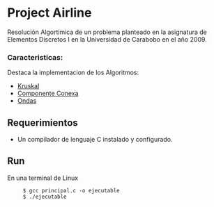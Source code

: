 # Project Airline
  Resolución Algortimica de un problema planteado en la asignatura de Elementos Discretos I en la Universidad de Carabobo en el año 2009.


### Caracteristicas:
Destaca la implementacion de los Algoritmos:
* [Kruskal](https://es.wikipedia.org/wiki/Algoritmo_de_Kruskal)
* [Componente Conexa](https://es.wikipedia.org/wiki/Componente_fuertemente_conexo)
* [Ondas](https://es.wikipedia.org/wiki/Algoritmos_de_b%C3%BAsqueda_en_grafos)


## Requerimientos
* Un compilador de lenguaje C instalado y configurado.

## Run
En una terminal de Linux


         $ gcc principal.c -o ejecutable
         $ ./ejecutable  
